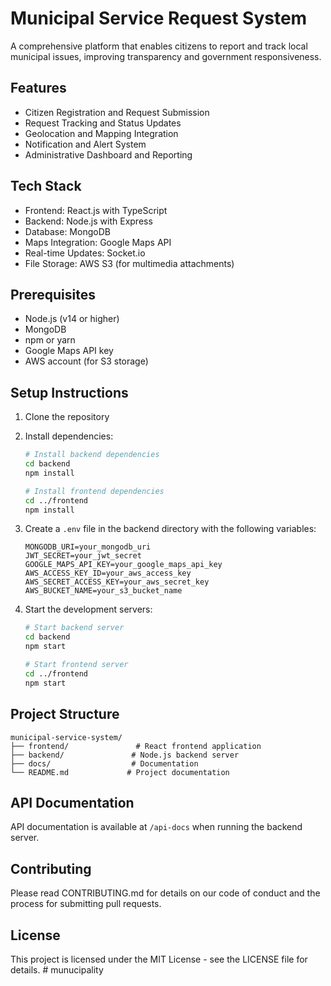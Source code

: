 # Municipal Service Request System

A comprehensive platform that enables citizens to report and track local municipal issues, improving transparency and government responsiveness.

## Features

- Citizen Registration and Request Submission
- Request Tracking and Status Updates
- Geolocation and Mapping Integration
- Notification and Alert System
- Administrative Dashboard and Reporting

## Tech Stack

- Frontend: React.js with TypeScript
- Backend: Node.js with Express
- Database: MongoDB
- Maps Integration: Google Maps API
- Real-time Updates: Socket.io
- File Storage: AWS S3 (for multimedia attachments)

## Prerequisites

- Node.js (v14 or higher)
- MongoDB
- npm or yarn
- Google Maps API key
- AWS account (for S3 storage)

## Setup Instructions

1. Clone the repository
2. Install dependencies:
   ```bash
   # Install backend dependencies
   cd backend
   npm install

   # Install frontend dependencies
   cd ../frontend
   npm install
   ```

3. Create a `.env` file in the backend directory with the following variables:
   ```
   MONGODB_URI=your_mongodb_uri
   JWT_SECRET=your_jwt_secret
   GOOGLE_MAPS_API_KEY=your_google_maps_api_key
   AWS_ACCESS_KEY_ID=your_aws_access_key
   AWS_SECRET_ACCESS_KEY=your_aws_secret_key
   AWS_BUCKET_NAME=your_s3_bucket_name
   ```

4. Start the development servers:
   ```bash
   # Start backend server
   cd backend
   npm start

   # Start frontend server
   cd ../frontend
   npm start
   ```

## Project Structure

```
municipal-service-system/
├── frontend/               # React frontend application
├── backend/               # Node.js backend server
├── docs/                  # Documentation
└── README.md             # Project documentation
```

## API Documentation

API documentation is available at `/api-docs` when running the backend server.

## Contributing

Please read CONTRIBUTING.md for details on our code of conduct and the process for submitting pull requests.

## License

This project is licensed under the MIT License - see the LICENSE file for details. #   m u n u c i p a l i t y  
 